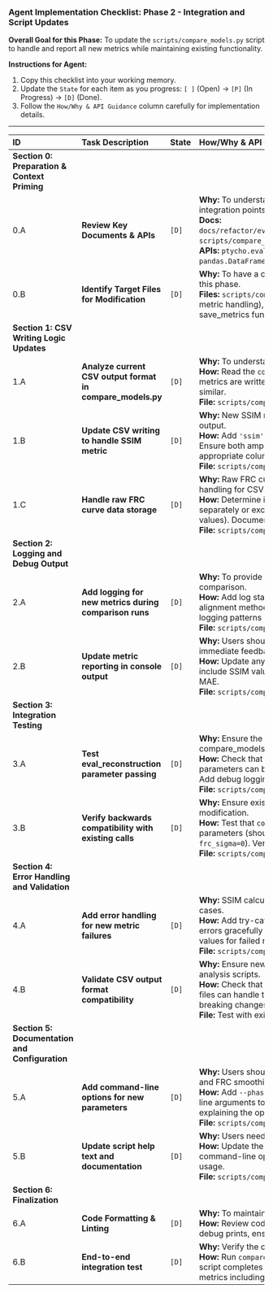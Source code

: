 ### **Agent Implementation Checklist: Phase 2 - Integration and Script Updates**

**Overall Goal for this Phase:** To update the `scripts/compare_models.py` script to handle and report all new metrics while maintaining existing functionality.

**Instructions for Agent:**
1.  Copy this checklist into your working memory.
2.  Update the `State` for each item as you progress: `[ ]` (Open) -> `[P]` (In Progress) -> `[D]` (Done).
3.  Follow the `How/Why & API Guidance` column carefully for implementation details.

---

| ID  | Task Description                                   | State | How/Why & API Guidance                                                                                                                                                                                                                                                                                                                                                                                                                                                                                                                                                                                                                                                                                                                                                                                                                                                                                                                                                                                                                                                                                                                                                                                                                                                                                                                                                                                                                                                                                                                                                                                                                                                                                                                                                                                                                                                                                                                                                                                                                                                                                                                                                                                                                                                                                                                                                                                                                                                                                                                                                                                                                                                                                                                                                                                                                                                                                                                                                                                                                                                                                                                                                                                                                                                                                                                                                                                                                                                                                                                                                                                                                                                                                                                                                                                                                                                                                                                                                                                                                                                                                                                                                                                                                                                                                                                                                                                                                                                                                                                                                                                                                                                                                                                                                                                                                                                                                                                                                                                                                                                                                                                                                                                                                                                                                                                                                                                                                                                                                                                                                                                                                                                                                                                                                                                                                                                                                                                                                                                                                                                                                                                                                                                                                                                                                                                                                                                                                                                                                                                                                                                                                                                                                                                                                                                                                                                                                                                                                                                                                                                                                                                                                                                                                                                                                                                                                                                                                                                                                                                                                                                                                                                                                                                                                                                                                                                                                                                                                                                                                                                                                                                                                                                                                                                                                                                                                                                                                                                                                                                                                                                                                                                                                                                                                                                                                                                                                                                                                                                                                                                                                                                                                                                                                                                                                                                                                                                                                                                                                                                                                                                                                                                                                                                                                                                                                                                                                                                                                                                                                                                                                                                                                                                                                                                                                                                                                                                                                                                                                                                                                                                                                                                                                                                                                                                                                                                                                                                                                                                                                                                                                                                                                                                                                                                                                                                                                                                                                                                                                                                                                                                                                                                                                                                                                                                                                                                                                                                                                                                                                                                                                                                                                                                                                                                                                                                                                                                                                                                                                                                                                                                                                                                                                                                                                                                                                                                                                                                                                                                                                                                                                                                                                                                                                                                                                                                                                                                                                                                                       -
| :-- | :------------------------------------------------- | :---- | :-------------------------------------------------
| **Section 0: Preparation & Context Priming**
| 0.A | **Review Key Documents & APIs**                    | `[D]` | **Why:** To understand the current CSV output format and integration points. <br> **Docs:** `docs/refactor/eval_enhancements/plan_eval_enhancements.md`, `scripts/compare_models.py` existing CSV logic. <br> **APIs:** `ptycho.evaluation.eval_reconstruction`, `pandas.DataFrame.to_csv`.
| 0.B | **Identify Target Files for Modification**| `[D]` | **Why:** To have a clear list of files that will be touched during this phase. <br> **Files:** `scripts/compare_models.py` (Modify - CSV writing and metric handling), potentially `ptycho/evaluation.py` (check save_metrics function).
| **Section 1: CSV Writing Logic Updates**
| 1.A | **Analyze current CSV output format in compare_models.py**                   | `[D]` | **Why:** To understand how metrics are currently written to CSV. <br> **How:** Read the `compare_models.py` script and identify where metrics are written to CSV. Look for calls to `to_csv()` or similar. <br> **File:** `scripts/compare_models.py`.
| 1.B | **Update CSV writing to handle SSIM metric**                   | `[D]` | **Why:** New SSIM metric needs to be properly written to CSV output. <br> **How:** Add `'ssim'` to the list of metrics that get written to CSV. Ensure both amplitude and phase SSIM values are saved with appropriate column names. <br> **File:** `scripts/compare_models.py`.
| 1.C | **Handle raw FRC curve data storage**                   | `[D]` | **Why:** Raw FRC curves are now returned and may need special handling for CSV. <br> **How:** Determine if raw FRC curves should be saved separately or excluded from CSV (they're arrays, not scalar values). Document the decision. <br> **File:** `scripts/compare_models.py`.
| **Section 2: Logging and Debug Output**
| 2.A | **Add logging for new metrics during comparison runs**                        | `[D]` | **Why:** To provide visibility into the new metrics during model comparison. <br> **How:** Add log statements that report SSIM values and phase alignment method used during evaluation. Use existing logging patterns in the script. <br> **File:** `scripts/compare_models.py`.
| 2.B | **Update metric reporting in console output**                        | `[D]` | **Why:** Users should see the new metrics in console output for immediate feedback. <br> **How:** Update any print statements or console reporting to include SSIM values alongside existing metrics like PSNR, MAE. <br> **File:** `scripts/compare_models.py`.
| **Section 3: Integration Testing**
| 3.A | **Test eval_reconstruction parameter passing**                        | `[D]` | **Why:** Ensure the new parameters are correctly passed from compare_models.py to eval_reconstruction. <br> **How:** Check that `phase_align_method` and `frc_sigma` parameters can be passed through the comparison workflow. Add debug logging to verify parameters are received. <br> **File:** `scripts/compare_models.py`.
| 3.B | **Verify backwards compatibility with existing calls**                        | `[D]` | **Why:** Ensure existing comparison scripts still work without modification. <br> **How:** Test that `compare_models.py` works with default parameters (should use `phase_align_method='plane'`, `frc_sigma=0`). Verify no required parameters were added. <br> **File:** `scripts/compare_models.py`.
| **Section 4: Error Handling and Validation**
| 4.A | **Add error handling for new metric failures**                   | `[D]` | **Why:** SSIM calculation or phase alignment might fail on edge cases. <br> **How:** Add try-catch blocks around metric calculation. Log errors gracefully and allow comparison to continue with NaN values for failed metrics. <br> **File:** `scripts/compare_models.py`.
| 4.B | **Validate CSV output format compatibility**                   | `[D]` | **Why:** Ensure new CSV format doesn't break downstream analysis scripts. <br> **How:** Check that existing scripts that read comparison CSV files can handle the new `ssim` columns. Document any breaking changes. <br> **File:** Test with existing CSV parsing code.
| **Section 5: Documentation and Configuration**
| 5.A | **Add command-line options for new parameters**                   | `[D]` | **Why:** Users should be able to control phase alignment method and FRC smoothing. <br> **How:** Add `--phase-align-method` and `--frc-sigma` command-line arguments to `compare_models.py`. Include help text explaining the options. <br> **File:** `scripts/compare_models.py`.
| 5.B | **Update script help text and documentation**                   | `[D]` | **Why:** Users need to understand the new functionality. <br> **How:** Update the script's help text to document new command-line options and their effects. Add examples of usage. <br> **File:** `scripts/compare_models.py`.
| **Section 6: Finalization**
| 6.A | **Code Formatting & Linting**                      | `[D]` | **Why:** To maintain code quality and project standards. <br> **How:** Review code for consistent indentation, remove any debug prints, ensure proper variable naming.
| 6.B | **End-to-end integration test**                           | `[D]` | **Why:** Verify the complete workflow works correctly. <br> **How:** Run `compare_models.py` with test data and verify: (1) script completes without errors, (2) CSV contains all expected metrics including `ssim`, (3) console output shows new metrics.